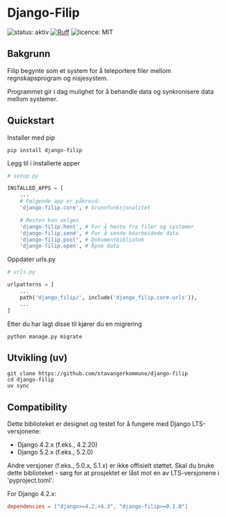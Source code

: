 # Django-Filip
![status: aktiv](https://img.shields.io/badge/status-aktiv-blue) [![Ruff](https://img.shields.io/endpoint?url=https://raw.githubusercontent.com/astral-sh/ruff/main/assets/badge/v2.json)](https://github.com/astral-sh/ruff) ![licence: MIT](https://img.shields.io/badge/license-MIT-blue)

## Bakgrunn
Filip begynte som et system for å teleportere filer mellom regnskapsprogram og nisjesystem.

Programmet gir i dag mulighet for å behandle data og synkronisere data mellom systemer.


## Quickstart
Installer med pip
```console
pip install django-filip
```

Legg til i installerte apper
```python
# setup.py

INSTALLED_APPS = [
    ...
    # Følgende app er påkrevd:
    'django-filip.core', # Grunnfunksjonalitet

    # Resten kan velges
    'django-filip.hent', # For å hente fra filer og systemer
    'django-filip.send', # For å sende bearbeidede data
    'django-filip.pool', # Dokumentbibliotek
    'django-filip.open', # Åpne data
```

Oppdater urls.py
```python
# urls.py

urlpatterns = [
    ...
    path('django_filip/', include('django_filip.core.urls')),
    ...
]
```

Etter du har lagt disse til kjører du en migrering
```console
python manage.py migrate
```


## Utvikling (uv)
```console
git clone https://github.com/stavangerkommune/django-filip
cd django-filip
uv sync
```

## Compatibility
Dette biblioteket er designet og testet for å fungere med Django LTS-versjonene:
- Django 4.2.x (f.eks., 4.2.20)
- Django 5.2.x (f.eks., 5.2.0)

Andre versjoner (f.eks., 5.0.x, 5.1.x) er ikke offisielt støttet. Skal du bruke dette biblioteket - sørg for at prosjektet er låst mot en av LTS-versjonene i 'pyproject.toml':

For Django 4.2.x:
```toml
dependencies = ["django>=4.2,<4.3", "django-filip>=0.1.0"]